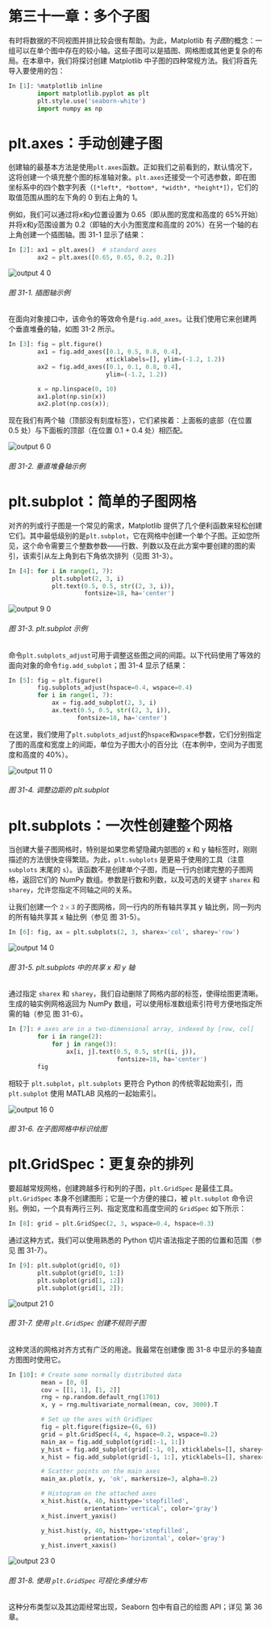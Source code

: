 # 第三十一章：多个子图

有时将数据的不同视图并排比较会很有帮助。为此，Matplotlib 有*子图*的概念：一组可以在单个图中存在的较小轴。这些子图可以是插图、网格图或其他更复杂的布局。在本章中，我们将探讨创建 Matplotlib 中子图的四种常规方法。我们将首先导入要使用的包：

```py
In [1]: %matplotlib inline
        import matplotlib.pyplot as plt
        plt.style.use('seaborn-white')
        import numpy as np
```

# plt.axes：手动创建子图

创建轴的最基本方法是使用`plt.axes`函数。正如我们之前看到的，默认情况下，这将创建一个填充整个图的标准轴对象。`plt.axes`还接受一个可选参数，即在图坐标系中的四个数字列表（`[*left*, *bottom*, *width*, *height*]`），它们的取值范围从图的左下角的 0 到右上角的 1。

例如，我们可以通过将*x*和*y*位置设置为 0.65（即从图的宽度和高度的 65%开始）并将*x*和*y*范围设置为 0.2（即轴的大小为图宽度和高度的 20%）在另一个轴的右上角创建一个插图轴。图 31-1 显示了结果：

```py
In [2]: ax1 = plt.axes()  # standard axes
        ax2 = plt.axes([0.65, 0.65, 0.2, 0.2])
```

![output 4 0](img/output_4_0.png)

###### 图 31-1\. 插图轴示例

在面向对象接口中，该命令的等效命令是`fig.add_axes`。让我们使用它来创建两个垂直堆叠的轴，如图 31-2 所示。

```py
In [3]: fig = plt.figure()
        ax1 = fig.add_axes([0.1, 0.5, 0.8, 0.4],
                           xticklabels=[], ylim=(-1.2, 1.2))
        ax2 = fig.add_axes([0.1, 0.1, 0.8, 0.4],
                           ylim=(-1.2, 1.2))

        x = np.linspace(0, 10)
        ax1.plot(np.sin(x))
        ax2.plot(np.cos(x));
```

现在我们有两个轴（顶部没有刻度标签），它们紧挨着：上面板的底部（在位置 0.5 处）与下面板的顶部（在位置 0.1 + 0.4 处）相匹配。

![output 6 0](img/output_6_0.png)

###### 图 31-2\. 垂直堆叠轴示例

# plt.subplot：简单的子图网格

对齐的列或行子图是一个常见的需求，Matplotlib 提供了几个便利函数来轻松创建它们。其中最低级别的是`plt.subplot`，它在网格中创建一个单个子图。正如您所见，这个命令需要三个整数参数——行数、列数以及在此方案中要创建的图的索引，该索引从左上角到右下角依次排列（见图 31-3）。

```py
In [4]: for i in range(1, 7):
            plt.subplot(2, 3, i)
            plt.text(0.5, 0.5, str((2, 3, i)),
                     fontsize=18, ha='center')
```

![output 9 0](img/output_9_0.png)

###### 图 31-3\. plt.subplot 示例

命令`plt.subplots_adjust`可用于调整这些图之间的间距。以下代码使用了等效的面向对象的命令`fig.add_subplot`；图 31-4 显示了结果：

```py
In [5]: fig = plt.figure()
        fig.subplots_adjust(hspace=0.4, wspace=0.4)
        for i in range(1, 7):
            ax = fig.add_subplot(2, 3, i)
            ax.text(0.5, 0.5, str((2, 3, i)),
                   fontsize=18, ha='center')
```

在这里，我们使用了`plt.subplots_adjust`的`hspace`和`wspace`参数，它们分别指定了图的高度和宽度上的间距，单位为子图大小的百分比（在本例中，空间为子图宽度和高度的 40%）。

![output 11 0](img/output_11_0.png)

###### 图 31-4\. 调整边距的 plt.subplot

# plt.subplots：一次性创建整个网格

当创建大量子图网格时，特别是如果您希望隐藏内部图的 x 和 y 轴标签时，刚刚描述的方法很快变得繁琐。为此，`plt.subplots` 是更易于使用的工具（注意 `subplots` 末尾的 `s`）。该函数不是创建单个子图，而是一行内创建完整的子图网格，返回它们的 NumPy 数组。参数是行数和列数，以及可选的关键字 `sharex` 和 `sharey`，允许您指定不同轴之间的关系。

让我们创建一个 <math alttext="2 times 3"><mrow><mn>2</mn> <mo>×</mo> <mn>3</mn></mrow></math> 的子图网格，同一行内的所有轴共享其 y 轴比例，同一列内的所有轴共享其 x 轴比例（参见 图 31-5）。

```py
In [6]: fig, ax = plt.subplots(2, 3, sharex='col', sharey='row')
```

![output 14 0](img/output_14_0.png)

###### 图 31-5\. plt.subplots 中的共享 x 和 y 轴

通过指定 `sharex` 和 `sharey`，我们自动删除了网格内部的标签，使得绘图更清晰。生成的轴实例网格返回为 NumPy 数组，可以使用标准数组索引符号方便地指定所需的轴（参见 图 31-6）。

```py
In [7]: # axes are in a two-dimensional array, indexed by [row, col]
        for i in range(2):
            for j in range(3):
                ax[i, j].text(0.5, 0.5, str((i, j)),
                              fontsize=18, ha='center')
        fig
```

相较于 `plt.subplot`，`plt.subplots` 更符合 Python 的传统零起始索引，而 `plt.subplot` 使用 MATLAB 风格的一起始索引。

![output 16 0](img/output_16_0.png)

###### 图 31-6\. 在子图网格中标识绘图

# plt.GridSpec：更复杂的排列

要超越常规网格，创建跨越多行和列的子图，`plt.GridSpec` 是最佳工具。 `plt.GridSpec` 本身不创建图形；它是一个方便的接口，被 `plt.subplot` 命令识别。例如，一个具有两行三列、指定宽度和高度空间的 `GridSpec` 如下所示：

```py
In [8]: grid = plt.GridSpec(2, 3, wspace=0.4, hspace=0.3)
```

通过这种方式，我们可以使用熟悉的 Python 切片语法指定子图的位置和范围（参见 图 31-7）。

```py
In [9]: plt.subplot(grid[0, 0])
        plt.subplot(grid[0, 1:])
        plt.subplot(grid[1, :2])
        plt.subplot(grid[1, 2]);
```

![output 21 0](img/output_21_0.png)

###### 图 31-7\. 使用 `plt.GridSpec` 创建不规则子图

这种灵活的网格对齐方式有广泛的用途。我最常在创建像 图 31-8 中显示的多轴直方图图时使用它。

```py
In [10]: # Create some normally distributed data
         mean = [0, 0]
         cov = [[1, 1], [1, 2]]
         rng = np.random.default_rng(1701)
         x, y = rng.multivariate_normal(mean, cov, 3000).T

         # Set up the axes with GridSpec
         fig = plt.figure(figsize=(6, 6))
         grid = plt.GridSpec(4, 4, hspace=0.2, wspace=0.2)
         main_ax = fig.add_subplot(grid[:-1, 1:])
         y_hist = fig.add_subplot(grid[:-1, 0], xticklabels=[], sharey=main_ax)
         x_hist = fig.add_subplot(grid[-1, 1:], yticklabels=[], sharex=main_ax)

         # Scatter points on the main axes
         main_ax.plot(x, y, 'ok', markersize=3, alpha=0.2)

         # Histogram on the attached axes
         x_hist.hist(x, 40, histtype='stepfilled',
                     orientation='vertical', color='gray')
         x_hist.invert_yaxis()

         y_hist.hist(y, 40, histtype='stepfilled',
                     orientation='horizontal', color='gray')
         y_hist.invert_xaxis()
```

![output 23 0](img/output_23_0.png)

###### 图 31-8\. 使用 `plt.GridSpec` 可视化多维分布

这种分布类型以及其边距经常出现，Seaborn 包中有自己的绘图 API；详见 第 36 章。
